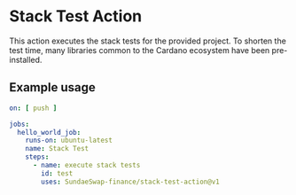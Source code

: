 # Stack Test Action

This action executes the stack tests for the provided project. To shorten the test time, many libraries common to the
Cardano ecosystem have been pre-installed.

## Example usage

```yaml
on: [ push ]

jobs:
  hello_world_job:
    runs-on: ubuntu-latest
    name: Stack Test
    steps:
      - name: execute stack tests
        id: test
        uses: SundaeSwap-finance/stack-test-action@v1
```
